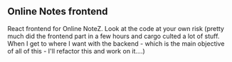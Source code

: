 ## Online Notes frontend

React frontend for Online NoteZ. Look at the code at your own risk (pretty much did the frontend part in a few hours and cargo culted a lot of stuff. When I get to where I want with the backend - which is the main objective of all of this - I'll refactor this and work on it....)